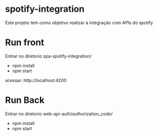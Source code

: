 # spotify-integration
Este projeto tem como objetivo realizar a integração com APIs do spotify


# Run front
Entrar no diretorio spa-spotify-integration/
- npm install
- npm start

acessar: http://localhost:4200

# Run Back
Entrar no diretorio web-api-auth/authorization_code/
- npm install
- npm start
